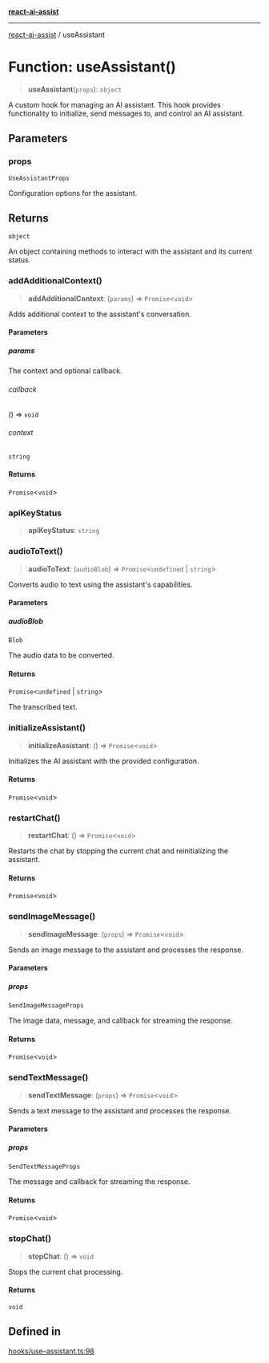 [**react-ai-assist**](../README.md)

***

[react-ai-assist](../globals.md) / useAssistant

# Function: useAssistant()

> **useAssistant**(`props`): `object`

A custom hook for managing an AI assistant.
This hook provides functionality to initialize, send messages to, and control an AI assistant.

## Parameters

### props

`UseAssistantProps`

Configuration options for the assistant.

## Returns

`object`

An object containing methods to interact with the assistant and its current status.

### addAdditionalContext()

> **addAdditionalContext**: (`params`) => `Promise`\<`void`\>

Adds additional context to the assistant's conversation.

#### Parameters

##### params

The context and optional callback.

###### callback

() => `void`

###### context

`string`

#### Returns

`Promise`\<`void`\>

### apiKeyStatus

> **apiKeyStatus**: `string`

### audioToText()

> **audioToText**: (`audioBlob`) => `Promise`\<`undefined` \| `string`\>

Converts audio to text using the assistant's capabilities.

#### Parameters

##### audioBlob

`Blob`

The audio data to be converted.

#### Returns

`Promise`\<`undefined` \| `string`\>

The transcribed text.

### initializeAssistant()

> **initializeAssistant**: () => `Promise`\<`void`\>

Initializes the AI assistant with the provided configuration.

#### Returns

`Promise`\<`void`\>

### restartChat()

> **restartChat**: () => `Promise`\<`void`\>

Restarts the chat by stopping the current chat and reinitializing the assistant.

#### Returns

`Promise`\<`void`\>

### sendImageMessage()

> **sendImageMessage**: (`props`) => `Promise`\<`void`\>

Sends an image message to the assistant and processes the response.

#### Parameters

##### props

`SendImageMessageProps`

The image data, message, and callback for streaming the response.

#### Returns

`Promise`\<`void`\>

### sendTextMessage()

> **sendTextMessage**: (`props`) => `Promise`\<`void`\>

Sends a text message to the assistant and processes the response.

#### Parameters

##### props

`SendTextMessageProps`

The message and callback for streaming the response.

#### Returns

`Promise`\<`void`\>

### stopChat()

> **stopChat**: () => `void`

Stops the current chat processing.

#### Returns

`void`

## Defined in

[hooks/use-assistant.ts:98](https://github.com/lixun910/ai-assistant/blob/3d3b9b0ad83cd6e8a6fa140c45b5cd7a1afa7cb8/src/hooks/use-assistant.ts#L98)
